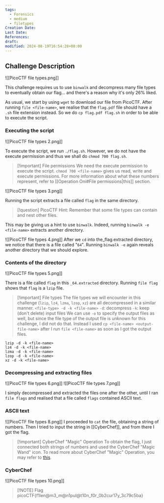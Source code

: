 ```yaml
---
tags:
  - Forensics
  - medium
  - filetypes
Creation Date: 
Last Date: 
References: 
draft: 
modified: 2024-08-19T16:54:28+08:00
---
```

## Challenge Description

![[PicoCTF file types.png]]

This challenge requires us to use `binwalk` and decompress many file types to eventually obtain our flag... and there's a reason why it's only 26% liked.

As usual, we start by using `wget` to download our file from PicoCTF. After running `file <file-name>`, we realise that the `flag.pdf` file should have a `.sh` file extension instead. So we do `cp flag.pdf flag.sh` in order to be able to execute the script.

### Executing the script
![[PicoCTF file types 2.png]]

To execute the script, we run `./flag.sh`. However, we do not have the execute permission and thus we shall do `chmod 700 flag.sh`.

>[!important] File permissions
>We need the execute permission to execute the script. `chmod 700 <file-name>` gives us read, write and execute permissions. 
>For more information about what these numbers represent, refer to [[Operation Oni#File permissions|this]] section.

![[PicoCTF file types 3.png]]

Running the script extracts a file called `flag` in the same directory. 

>[!question] PicoCTF Hint: Remember that some file types can contain and nest other files.

This may be giving us a hint to use `binwalk`. Indeed, running `binwalk -e <file-name>` extracts another directory. 

![[PicoCTF file types 4.png]]
After we `cd` into the_flag.extracted directory, we notice that there is a file called "`64`". Running `binwalk -e` again reveals another directory that we should explore. 

### Contents of the directory
![[PicoCTF file types 5.png]]

There is a file called `flag` in this `_64.extracted` directory. Running `file flag` shows that `flag` is a `lzip` file. 

>[!important] File types
>The file types we will encounter in this challenge (`lzip`, `lz4`, `lzma`, `lzop`, `xz`) are all decompressed in a similar manner. 
>`<file-type> -d -k <file-name>`
>`-d`: decompress
>`-k`: keep (don't delete) input files
>We can use `-o` to specify the output files as well, but since the file type of the output file is unknown for this challenge, I did not do that. Instead I used `cp <file-name> <output-file-name>` after I run `file <file-name>` as soon as I got the output files.
```
lzip -d -k <file-name>
lz4 -d -k <file-name>
lzma -d -k <file-name>
lzop -d -k <file-name>
xz -d -k <file-name>
```

### Decompressing and extracting files
![[PicoCTF file types 6.png]]
![[PicoCTF file types 7.png]]

I simply decompressed and extracted the files one after the other, until I ran `file flags` and realised that a file called `flags` contained ASCII text.

### ASCII text
![[PicoCTF file types 8.png]]
I proceeded to `cat` the file, obtaining a string of numbers. Then I tried to input the string in [[CyberChef]], and from there I got the flag. 

>[!important] CyberChef "Magic" Operation
>To obtain the flag, I just connected both strings of numbers and used the CyberChef "Magic Wand" icon. 
>To read more about CyberChef "Magic" Operation, you may refer to [this](https://github.com/gchq/CyberChef/wiki/Automatic-detection-of-encoded-data-using-CyberChef-Magic).

### CyberChef
![[PicoCTF file types 10.png]]

> [!NOTE] Flag
>picoCTF{f1len@m3_m@n1pul@t10n_f0r_0b2cur17y_3c79c5ba}


